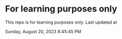 # For learning purposes only
This repo is for learning purposes only.
Last updated at

Sunday, August 20, 2023 8:45:45 PM

